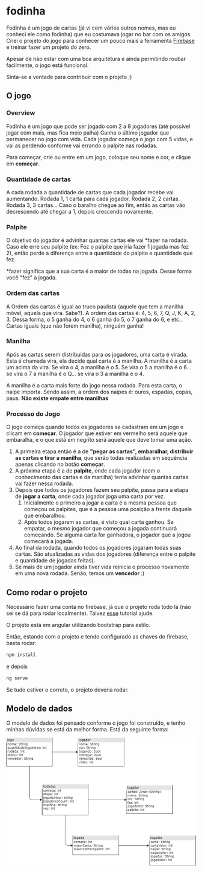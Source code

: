 # fodinha

Fodinha é um jogo de cartas (já vi com vários outros nomes, mas eu conheci ele como fodinha) que eu costumava jogar no bar com os amigos.
Criei o projeto do jogo para conhecer um pouco mais a ferramenta [Firebase](https://firebase.google.com/) e treinar fazer um projeto do zero.

Apesar de não estar com uma boa arquitetura e ainda permitindo roubar facilmente, o jogo está funcional.

Sinta-se a vontade para contribuir com o projeto ;)

## O jogo

### Overview
Fodinha é um jogo que pode ser jogado com 2 a 8 jogadores (até possível jogar com mais, mas fica meio palha)
Ganha o último jogador que permanecer no jogo com vida.
Cada jogador começa o jogo com 5 vidas, e vai as perdendo conforme vai errando o palpite nas rodadas.

Para começar, crie ou entre em um jogo, coloque seu nome e cor, e clique em **começar**.

### Quantidade de cartas
A cada rodada a quantidade de cartas que cada jogador recebe vai aumentando. 
Rodada 1, 1 carta para cada jogador. Rodada 2, 2 cartas. Rodada 3, 3 cartas... Caso o baralho chegue ao fim, então as cartas vão decrescendo até chegar a 1, depois crescendo novamente.

### Palpite
O objetivo do jogador é advinhar quantas cartas ele vai *fazer na rodada. Caso ele erre seu palpite (ex: Fez o palpite que iria fazer 1 jogada mas fez 2), então perde a diferença entre a quantidade do palpite e quantidade que fez.

*fazer significa que a sua carta é a maior de todas na jogada. Desse forma você "fez" a jogada.

### Ordem das cartas
A Ordem das cartas é igual ao truco paulista (aquele que tem a manilha móvel, aquela que vira. Sabe?). A ordem das cartas é: 4, 5, 6, 7, Q, J, K, A, 2, 3.
Dessa forma, o 5 ganha do 4, o 6 ganha do 5, o 7 ganha do 6, e etc.. Cartas iguais (que não forem manilha), ninguém ganha!

### Manilha
Após as cartas serem distribuidas para os jogadores, uma carta é virada. Esta é chamada vira, ela decide qual carta é a manilha.
A manilha é a carta um acima da vira. Se vira o 4, a manilha é o 5. Se vira o 5 a manilha é o 6... se vira o 7 a manilha é o Q... se vira o 3 a manilha é o 4.

A manilha é a carta mais forte do jogo nessa rodada. Para esta carta, o naipe importa. Sendo assim, a ordem dos naipes é: ouros, espadas, copas, paus. **Não existe empate entre manilhas**

### Processo do Jogo
O jogo começa quando todos os jogadores se cadastram em um jogo e clicam em **começar**. O jogador que estiver em vermelho será aquele que embaralha, e o que está em negrito será aquele que deve tomar uma ação.
1. A primeira etapa então é a de **"pegar as cartas", embaralhar, distribuir as cartas e tirar a manilha**, que serão todas realizadas em sequência apenas clicando no botão **começar**.
2. A próxima etapa é a de **palpite**, onde cada jogador (com o conhecimento das cartas e da manilha) tenta advinhar quantas cartas vai fazer nessa rodada.
3. Depois que todos os jogadores fazem seu palpite, passa para a etapa de **jogar a carta**, onde cada jogador joga uma carta por vez.
    1. Inicialmente o primeiro a jogar a carta é a mesma pessoa que começou os palpites, que é a pessoa uma posição a frente daquele que embaralhou.
    2. Após todos jogarem as cartas, é visto qual carta ganhou. Se empatar, o mesmo jogador que começou a jogada continuará começando. Se alguma carta for ganhadora, o jogador que a jogou comecará a jogada.
4. Ao final da rodada, quando todos os jogadores jogaram todas suas cartas. São atualizadas as vidas dos jogadores (diferença entre o palpite e quantidade de jogadas feitas).
5. Se mais de um jogador ainda tiver vida reinicia o processo novamente em uma nova rodada. Senão, temos um **vencedor** :)

## Como rodar o projeto
Necessário fazer uma conta no firebase, já que o projeto roda todo lá (não sei se dá para rodar localmente). Talvez [esse](https://medium.com/factory-mind/angular-cloud-firestore-step-by-step-bootstrap-tutorial-ecb96db8d071) tutorial ajude.

O projeto está em angular utilizando bootstrap para estilo.

Então, estando com o projeto e tendo configurado as chaves do firebase, basta rodar:
```bash
npm install
``` 
e depois 
```bash
ng serve
```
Se tudo estiver o correto, o projeto deveria rodar.

## Modelo de dados

O modelo de dados foi pensado conforme o jogo foi construído, e tenho minhas dúvidas se está da melhor forma.
Está da seguinte forma:

![modelo de dados](/src/docs/modeloDeDados.png)


